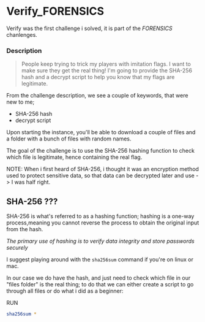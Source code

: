 # Verify_FORENSICS

Verify was the first challenge i solved, it is part of the _FORENSICS_
chanlenges.

### Description

> People keep trying to trick my players with imitation flags. I want to make
> sure they get the real thing! I'm going to provide the SHA-256 hash and a
> decrypt script to help you know that my flags are legitimate.

From the challenge description, we see a couple of keywords, that were new to
me;

- SHA-256 hash
- decrypt script

Upon starting the instance, you'll be able to download a couple of files and a
folder with a bunch of files with random names.

The goal of the challenge is to use the SHA-256 hashing function to check which
file is legitimate, hence containing the real flag.

NOTE: When i first heard of SHA-256, i thought it was an encryption method used
to protect sensitive data, so that data can be decrypted later and use - > I was
half right.

## SHA-256 ???

SHA-256 is what's referred to as a hashing function; hashing is a one-way
process,meaning you cannot reverse the process to obtain the original input from
the hash.

_The primary use of hashing is to verify data integrity and store passwords
securely_

I suggest playing around with the `sha256sum` command if you're on linux or mac.

In our case we do have the hash, and just need to check which file in our "files
folder" is the real thing; to do that we can either create a script to go
through all files or do what i did as a beginner:

RUN

```bash
sha256sum *
```
